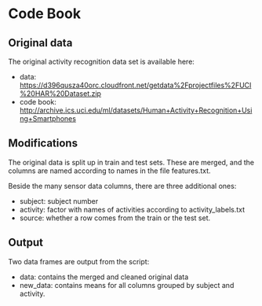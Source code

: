 # Code Book

## Original data
The original activity recognition data set is available here:

* data: https://d396qusza40orc.cloudfront.net/getdata%2Fprojectfiles%2FUCI%20HAR%20Dataset.zip
* code book: http://archive.ics.uci.edu/ml/datasets/Human+Activity+Recognition+Using+Smartphones 

## Modifications
The original data is split up in train and test sets. These are merged, and the
columns are named according to names in the file features.txt.

Beside the many sensor data columns, there are three additional ones:

* subject: subject number
* activity: factor with names of activities according to activity_labels.txt
* source: whether a row comes from the train or the test set.

## Output
Two data frames are output from the script:

* data: contains the merged and cleaned original data
* new_data: contains means for all columns grouped by subject and activity.
